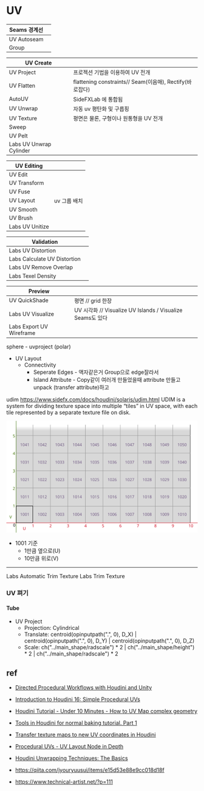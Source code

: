 # UV

| Seams 경계선 |     |
| ------------ | --- |
| UV Autoseam  |     |
| Group        |     |

| UV Create               |                                                          |
| ----------------------- | -------------------------------------------------------- |
| UV Project              | 프로젝션 기법을 이용하여 UV 전개                         |
| UV Flatten              | flattening constraints// Seam(이음매), Rectify(바로잡다) |
| AutoUV                  | SideFXLab 에 통합됨                                      |
| UV Unwrap               | 자동 uv 평탄화 및 구릅핑                                 |
| UV Texture              | 평면은 물론, 구형이나 원통형을 UV 전개                   |
| Sweep                   |                                                          |
| UV Pelt                 |                                                          |
| Labs UV Unwrap Cylinder |                                                          |


| UV Editing      |              |
| --------------- | ------------ |
| UV Edit         |              |
| UV Transform    |              |
| UV Fuse         |              |
| UV Layout       | uv 그룹 배치 |
| UV Smooth       |              |
| UV Brush        |              |
| Labs UV Unitize |              |

| Validation                   |     |
| ---------------------------- | --- |
| Labs UV Distortion           |     |
| Labs Calculate UV Distortion |     |
| Labs UV Remove Overlap       |     |
| Labs Texel Density           |     |


| Preview                  |                                                              |
| ------------------------ | ------------------------------------------------------------ |
| UV QuickShade            | 평면 // grid 한장                                            |
| Labs UV Visualize        | UV 시각화   // Visualize UV Islands / Visualize Seams도 있다 |
| Labs Export UV Wireframe |                                                              |



sphere - uvproject (polar)

- UV Layout
  - Connectivity
    - Seperate Edges - 액자같은거 Group으로 edge잘라서
    - Island Attribute - Copy같이 여러개 만들었을때 attribute 만들고 unpack (transfer attribute)하고

udim
https://www.sidefx.com/docs/houdini/solaris/udim.html
UDIM is a system for dividing texture space into multiple “tiles” in UV space, with each tile represented by a separate texture file on disk.

![](../../res/udim.svg)

- 1001 기준
  - 1만큼 옆으로(U)
  - 10만큼 위로(V)


---

Labs Automatic Trim Texture
Labs Trim Texture



### UV 펴기

#### Tube

- UV Project
  - Projection: Cylindrical
  - Translate: centroid(opinputpath(".", 0), D_X) | centroid(opinputpath(".", 0), D_Y) | centroid(opinputpath(".", 0), D_Z)
  - Scale: ch("../main_shape/radscale") * 2 | ch("../main_shape/height") * 2 | ch("../main_shape/radscale") * 2


## ref


- [Directed Procedural Workflows with Houdini and Unity](https://youtu.be/Up97rAuXBwU?t=1306)


- [Introduction to Houdini 16: Simple Procedural UVs](https://www.youtube.com/watch?v=YFXdTfdrT4Y)
- [Houdini Tutorial - Under 10 Minutes - How to UV Map complex geometry](https://www.youtube.com/watch?v=T80MY8Qaxp0)
- [Tools in Houdini for normal baking tutorial. Part 1](https://www.youtube.com/watch?v=DN95J9ORp90)
- [Transfer texture maps to new UV coordinates in Houdini](https://www.youtube.com/watch?v=xMwuKEenr4M)
- [Procedural UVs - UV Layout Node in Depth](https://www.youtube.com/watch?v=7kUDLsNn0iA)
- [Houdini Unwrapping Techniques: The Basics](https://www.youtube.com/watch?v=VNX9Qf6a5hs)
- <https://qiita.com/jyouryuusui/items/e15d53e88e9cc018d18f>
- <https://www.technical-artist.net/?p=111>


